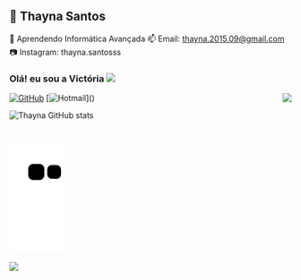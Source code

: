## 👤 Thayna Santos
🌱 Aprendendo Informática Avançada
📫 Email: thayna.2015.09@gmail.com
📷 Instagram: thayna.santosss
### Olá! eu sou a Victória <img src="https://raw.githubusercontent.com/iampavangandhi/iampavangandhi/master/gifs/Hi.gif" width="30px">

<img align="right" height="350em" src="https://i.pinimg.com/originals/4f/d0/c0/4fd0c049c173c9beb5a0101a84deb6f9.gif">


[![GitHub](https://img.shields.io/badge/github-%23121011.svg?style=for-the-badge&logo=github&logoColor=white)]()
[![Hotmail](https://img.shields.io/badge/-Hotmail-0078D4?style=flat-square&logo=microsoft-outlook&logoColor=whitelink=mailto:)]()

![Thayna GitHub stats]()


</div>

<br>

![Snake animation](https://github.com/victoriaflb/victoriaflb/blob/output/github-contribution-grid-snake.svg)

[![](./microsoft-certified-azure-fundamentals.png)](https://www.credly.com/badges/fc8ed04c-a843-4ccc-878e-5b0b8dc0b9f7/public_url)
<!-- - Microsoft Certified: [⭐ Azure Fundamentals](https://learn.microsoft.com/media/learn/certification/badges/microsoft-certified-fundamentals-badge.svg?branch=main)
<!---
thaynasantosss/thaynasantosss is a ✨ special ✨ repository because its `README.md` (this file) appears on your GitHub profile.
You can click the Preview link to take a look at your changes.
--->
